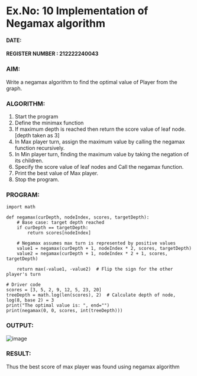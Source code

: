 # Ex.No: 10 Implementation of Negamax algorithm 

#### DATE:
#### REGISTER NUMBER : 212222240043
### AIM:

Write a negamax algorithm to find the optimal value of Player from the graph.

### ALGORITHM:

1. Start the program
2. Define the minimax function
3. If maximum depth is reached then return the score value of leaf node. [depth taken as 3]
4. In Max player turn, assign the  maximum value by calling the negamax function recursively.
5. In Min player turn, finding the maximum value by taking the negation of its children.
6. Specify the score value of leaf nodes and Call the negamax function.
7. Print the best value of Max player.
8. Stop the program.

### PROGRAM:

```
import math

def negamax(curDepth, nodeIndex, scores, targetDepth):
    # Base case: target depth reached
    if curDepth == targetDepth:
        return scores[nodeIndex]

    # Negamax assumes max turn is represented by positive values
    value1 = negamax(curDepth + 1, nodeIndex * 2, scores, targetDepth)
    value2 = negamax(curDepth + 1, nodeIndex * 2 + 1, scores, targetDepth)

    return max(-value1, -value2)  # Flip the sign for the other player's turn

# Driver code
scores = [3, 5, 2, 9, 12, 5, 23, 20]
treeDepth = math.log(len(scores), 2)  # Calculate depth of node, log(8, base 2) = 3
print("The optimal value is: ", end="")
print(negamax(0, 0, scores, int(treeDepth)))

```
### OUTPUT:

![image](https://github.com/user-attachments/assets/443be63b-2cff-468d-9d08-d187eee35e86)



### RESULT:
Thus the best score of max player was found using negamax algorithm


